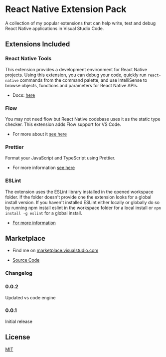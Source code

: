 # React Native Extension Pack

A collection of my popular extensions that can help write, test and debug React Native applications in Visual Studio Code.

## Extensions Included

### React Native Tools

This extension provides a development environment for React Native projects. Using this extension, you can debug your code, quickly run `react-native` commands from the command palette, and use IntelliSense to browse objects, functions and parameters for React Native APIs.

* Docs: [here](https://marketplace.visualstudio.com/items?itemName=vsmobile.vscode-react-native)

### Flow

You may not need flow but React Native codebase uses it as the static type checker. This extension adds Flow support for VS Code.

* For more about it [see here](https://marketplace.visualstudio.com/items?itemName=flowtype.flow-for-vscode)

### Prettier

Format your JavaScript and TypeScript using Prettier.

* For more information [see here](https://marketplace.visualstudio.com/items?itemName=esbenp.prettier-vscode)

### ESLint

The extension uses the ESLint library installed in the opened workspace folder. If the folder doesn't provide one the extension looks for a global install version. If you haven't installed ESLint either locally or globally do so by running npm install eslint in the workspace folder for a local install or `npm install -g eslint` for a global install.

* [For more information](https://marketplace.visualstudio.com/items?itemName=dbaeumer.vscode-eslint)


## Marketplace

* Find me on [marketplace.visualstudio.com](https://marketplace.visualstudio.com/items?itemName=zetta.react-native-vscode-extensionpack)


* [Source Code](
https://github.com/agrcrobles/react-native-vscode-extensionpack
)

### Changelog

### 0.0.2

Updated vs code engine

### 0.0.1

Initial release

## License

[MIT](https://github.com/agrcrobles/react-native-vscode-extensionpack/LICENSE)
